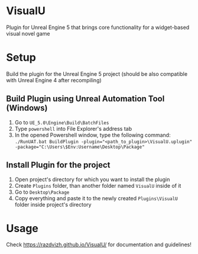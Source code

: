 # VisualU
Plugin for Unreal Engine 5 that brings core functionality for a widget-based visual novel game

# Setup
Build the plugin for the Unreal Engine 5 project (should be also compatible with Unreal Engine 4 after recompiling)

## Build Plugin using Unreal Automation Tool (Windows)
1. Go to ```UE_5.0\Engine\Build\BatchFiles```
2. Type ```powershell``` into File Explorer's address tab
3. In the opened Powershell window, type the following command: ```./RunUAT.bat BuildPlugin -plugin="<path_to_plugin>\VisualU.uplugin" -package="C:\Users\$Env:Username\Desktop\Package"```

## Install Plugin for the project
1. Open project's directory for which you want to install the plugin
2. Create ```Plugins``` folder, than another folder named ```VisualU``` inside of it
3. Go to ```Desktop\Package```
4. Copy everything and paste it to the newly created ```Plugins\VisualU``` folder inside project's directory

# Usage

Check https://razdvizh.github.io/VisualU/ for documentation and guidelines!
